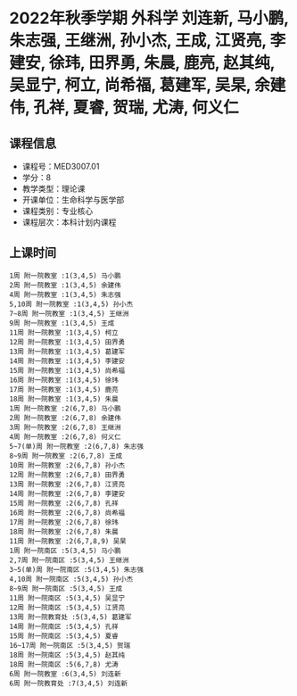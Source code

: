 # 2022年秋季学期 外科学 刘连新, 马小鹏, 朱志强, 王继洲, 孙小杰, 王成, 江贤亮, 李建安, 徐玮, 田界勇, 朱晨, 鹿亮, 赵其纯, 吴显宁, 柯立, 尚希福, 葛建军, 吴杲, 余建伟, 孔祥, 夏睿, 贺瑞, 尤涛, 何义仁






## 课程信息

- 课程号：MED3007.01
- 学分：8
- 教学类型：理论课
- 开课单位：生命科学与医学部
- 课程类别：专业核心
- 课程层次：本科计划内课程

## 上课时间

```
1周 附一院教室 :1(3,4,5) 马小鹏
2周 附一院教室 :1(3,4,5) 余建伟
4周 附一院教室 :1(3,4,5) 朱志强
5,10周 附一院教室 :1(3,4,5) 孙小杰
7~8周 附一院教室 :1(3,4,5) 王继洲
9周 附一院教室 :1(3,4,5) 王成
11周 附一院教室 :1(3,4,5) 柯立
12周 附一院教室 :1(3,4,5) 田界勇
13周 附一院教室 :1(3,4,5) 葛建军
14周 附一院教室 :1(3,4,5) 李建安
15周 附一院教室 :1(3,4,5) 尚希福
16周 附一院教室 :1(3,4,5) 徐玮
17周 附一院教室 :1(3,4,5) 鹿亮
18周 附一院教室 :1(3,4,5) 朱晨
1周 附一院教室 :2(6,7,8) 马小鹏
2周 附一院教室 :2(6,7,8) 余建伟
3周 附一院教室 :2(6,7,8) 王继洲
4周 附一院教室 :2(6,7,8) 何义仁
5~7(单)周 附一院教室 :2(6,7,8) 朱志强
8~9周 附一院教室 :2(6,7,8) 王成
10周 附一院教室 :2(6,7,8) 孙小杰
12周 附一院教室 :2(6,7,8) 田界勇
13周 附一院教室 :2(6,7,8) 江贤亮
14周 附一院教室 :2(6,7,8) 李建安
15周 附一院教室 :2(6,7,8) 孔祥
16周 附一院教室 :2(6,7,8) 尚希福
17周 附一院教室 :2(6,7,8) 徐玮
18周 附一院教室 :2(6,7,8) 朱晨
11周 附一院教室 :2(6,7,8,9) 吴杲
1周 附一院南区 :5(3,4,5) 马小鹏
2,7周 附一院南区 :5(3,4,5) 王继洲
3~5(单)周 附一院南区 :5(3,4,5) 朱志强
4,10周 附一院南区 :5(3,4,5) 孙小杰
8~9周 附一院南区 :5(3,4,5) 王成
11周 附一院南区 :5(3,4,5) 吴显宁
12周 附一院南区 :5(3,4,5) 江贤亮
13周 附一院教育处 :5(3,4,5) 葛建军
14周 附一院南区 :5(3,4,5) 孔祥
15周 附一院南区 :5(3,4,5) 夏睿
16~17周 附一院南区 :5(3,4,5) 贺瑞
18周 附一院南区 :5(3,4,5) 赵其纯
18周 附一院南区 :5(6,7,8) 尤涛
6周 附一院教室 :6(3,4,5) 刘连新
6周 附一院教育处 :7(3,4,5) 刘连新
```

